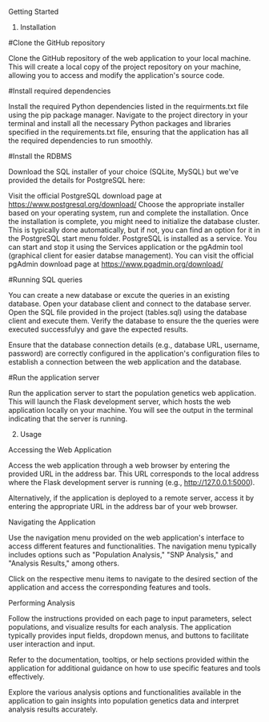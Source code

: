 Getting Started

1. Installation

#Clone the GitHub repository

Clone the GitHub repository of the web application to your local machine. This will create a local copy of the project repository on your machine, allowing you to access and modify the application's source code.

#Install required dependencies

Install the required Python dependencies listed in the requirments.txt file using the pip package manager. Navigate to the project directory in your terminal and install all the necessary Python packages and libraries specified in the requirements.txt file, ensuring that the application has all the required dependencies to run smoothly.

#Install the RDBMS 

Download the SQL installer of your choice (SQLite, MySQL) but we've provided the details for PostgreSQL here: 

Visit the official PostgreSQL download page at https://www.postgresql.org/download/
Choose the appropriate installer based on your operating system, run and complete the installation. 
Once the installation is complete, you might need to initialize the database cluster. This is typically done automatically, but if not, you can find an option for it in the PostgreSQL start menu folder.
PostgreSQL is installed as a service. You can start and stop it using the Services application or the pgAdmin tool (graphical client for easier databse management).
You can visit the official pgAdmin download page at https://www.pgadmin.org/download/

#Running SQL queries

You can create a new database or excute the queries in an existing database. 
Open your database client and connect to the database server. Open the SQL file provided in the project (tables.sql) using the database client and execute them. Verify the database to ensure the the queries were executed successfulyy and gave the expected results.  

Ensure that the database connection details (e.g., database URL, username, password) are correctly configured in the application's configuration files to establish a connection between the web application and the database.

#Run the application server

Run the application server to start the population genetics web application. This will launch the Flask development server, which hosts the web application locally on your machine. You will see the output in the terminal indicating that the server is running.

2. Usage

Accessing the Web Application

Access the web application through a web browser by entering the provided URL in the address bar. This URL corresponds to the local address where the Flask development server is running (e.g., http://127.0.0.1:5000).

Alternatively, if the application is deployed to a remote server, access it by entering the appropriate URL in the address bar of your web browser.

Navigating the Application

Use the navigation menu provided on the web application's interface to access different features and functionalities. The navigation menu typically includes options such as "Population Analysis," "SNP Analysis," and "Analysis Results," among others.

Click on the respective menu items to navigate to the desired section of the application and access the corresponding features and tools.

Performing Analysis

Follow the instructions provided on each page to input parameters, select populations, and visualize results for each analysis. The application typically provides input fields, dropdown menus, and buttons to facilitate user interaction and input.

Refer to the documentation, tooltips, or help sections provided within the application for additional guidance on how to use specific features and tools effectively.

Explore the various analysis options and functionalities available in the application to gain insights into population genetics data and interpret analysis results accurately.
